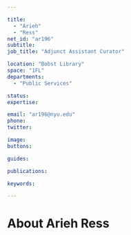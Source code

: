 ```yaml
---

title:
  - "Arieh"
  - "Ress"
net_id: "ar196"
subtitle: 
job_title: "Adjunct Assistant Curator"

location: "Bobst Library"
space: "1FL"
departments:
  - "Public Services"

status: 
expertise:

email: "ar196@nyu.edu"
phone: 
twitter: 

image: 
buttons:

guides:

publications:

keywords:

---
```


# About Arieh Ress


